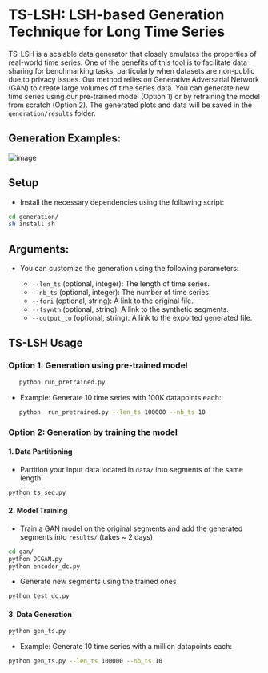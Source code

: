 # TS-LSH: LSH-based Generation Technique for Long Time Series

TS-LSH is a scalable data generator that closely emulates the properties of real-world time series. One of the benefits of this tool is to facilitate data sharing for benchmarking tasks, particularly when datasets are non-public due to privacy issues.  Our method relies on Generative Adversarial Network (GAN) to create large volumes of time series data. 
You can generate new time series using our pre-trained model (Option 1) or by retraining the model from scratch (Option 2). 
The generated plots and data will be saved in the `generation/results` folder.

## Generation Examples:

![image](https://github.com/eXascaleInfolab/TSM-Bench/assets/15266242/13d8c2f9-fdbf-495f-aaf9-7f5ec0999470)



## Setup
- Install the necessary dependencies using the following script:

```bash
cd generation/
sh install.sh
```


## Arguments:

- You can customize the generation using the following parameters:

   - `--len_ts` (optional, integer): The length of time series.
   - `--nb_ts` (optional, integer): The number of time series.
   - `--fori` (optional, string): A link to the original file.
   - `--fsynth` (optional, string): A link to the synthetic segments.
   - `--output_to` (optional, string): A link to the exported generated file.

## TS-LSH Usage

### Option 1: Generation using pre-trained model      


```bash
   python run_pretrained.py
```
- Example: Generate 10 time series with 100K datapoints each:: 

```bash
   python  run_pretrained.py --len_ts 100000 --nb_ts 10
```


### Option 2: Generation by training the model

 
#### 1. Data Partitioning

- Partition your input data located in `data/` into segments of the same length

```bash
python ts_seg.py
```

#### 2. Model Training

- Train a GAN model on the original segments and add the generated segments into `results/` (takes ~ 2 days) 

```bash
cd gan/
python DCGAN.py
python encoder_dc.py
```
- Generate new segments using the trained ones 
```bash
python test_dc.py
```

#### 3. Data Generation

```bash
python gen_ts.py
```
- Example: Generate 10 time series with a million datapoints each:

```bash
python gen_ts.py --len_ts 100000 --nb_ts 10
```
  
<!--
Apply LSH to generate long time series using ```gen_ts.py```. To use this script, the following arguments and examples are provided:

- `--len_ts` (optional, integer): The length of ts.
- `--nb_ts` (optional, integer): The number of ts.
- `--fori` (optional, string): A link to the original file.
- `--fsynth` (optional, string): A link to the synthetic segments.
- `--output_to` (optional, string): A link to the exported generated file.

1. Running the script with default values:

   ```bash
   python gen_ts.py
    ```
1. Generate 10 time series with 100K datapoints each:

```bash
   python gen_ts.py --len_ts 100000 --nb_ts 10
```
The generated plots and data are stored in the `generation/results` folder.
-->





